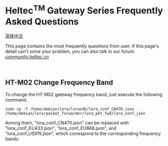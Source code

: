 # Heltec<sup>TM</sup> Gateway Series Frequently Asked Questions
[简体中文](https://heltec-automation.readthedocs.io/zh_CN/latest/gateway/frequently_asked_questions.html)

This page contains the most frequently questions from user. If this page's detail can't solve your problem, you can also talk in our forum: [community.heltec.cn](http://community.heltec.cn/)

&nbsp;

## HT-M02 Change Frequency Band

To change the HT-M02 gateway frequency band, just execute the following command.

```shell
sudo cp -f /home/debian/lora/lorasdk/lora_conf_CN470.json /home/debian/lora/packet_forwarder/lora_pkt_fwd/lora_conf.json
```

Among them, "lora_conf_CN470.json" can be replaced with "lora_conf_EU433.json", "lora_conf_EU868.json", and "lora_conf_US915.json", which correspond to the corresponding frequency bands.

